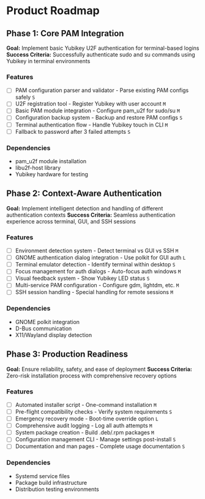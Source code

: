 # Product Roadmap

## Phase 1: Core PAM Integration

**Goal:** Implement basic Yubikey U2F authentication for terminal-based logins
**Success Criteria:** Successfully authenticate sudo and su commands using Yubikey in terminal environments

### Features

- [ ] PAM configuration parser and validator - Parse existing PAM configs safely `S`
- [ ] U2F registration tool - Register Yubikey with user account `M`
- [ ] Basic PAM module integration - Configure pam_u2f for sudo/su `M`
- [ ] Configuration backup system - Backup and restore PAM configs `S`
- [ ] Terminal authentication flow - Handle Yubikey touch in CLI `M`
- [ ] Fallback to password after 3 failed attempts `S`

### Dependencies

- pam_u2f module installation
- libu2f-host library
- Yubikey hardware for testing

## Phase 2: Context-Aware Authentication

**Goal:** Implement intelligent detection and handling of different authentication contexts
**Success Criteria:** Seamless authentication experience across terminal, GUI, and SSH sessions

### Features

- [ ] Environment detection system - Detect terminal vs GUI vs SSH `M`
- [ ] GNOME authentication dialog integration - Use polkit for GUI auth `L`
- [ ] Terminal emulator detection - Identify terminal within desktop `S`
- [ ] Focus management for auth dialogs - Auto-focus auth windows `M`
- [ ] Visual feedback system - Show Yubikey LED status `S`
- [ ] Multi-service PAM configuration - Configure gdm, lightdm, etc. `M`
- [ ] SSH session handling - Special handling for remote sessions `M`

### Dependencies

- GNOME polkit integration
- D-Bus communication
- X11/Wayland display detection

## Phase 3: Production Readiness

**Goal:** Ensure reliability, safety, and ease of deployment
**Success Criteria:** Zero-risk installation process with comprehensive recovery options

### Features

- [ ] Automated installer script - One-command installation `M`
- [ ] Pre-flight compatibility checks - Verify system requirements `S`
- [ ] Emergency recovery mode - Boot-time override option `L`
- [ ] Comprehensive audit logging - Log all auth attempts `M`
- [ ] System package creation - Build .deb/.rpm packages `M`
- [ ] Configuration management CLI - Manage settings post-install `S`
- [ ] Documentation and man pages - Complete usage documentation `S`

### Dependencies

- Systemd service files
- Package build infrastructure
- Distribution testing environments
